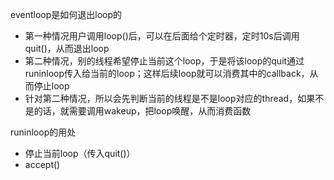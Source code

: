 eventloop是如何退出loop的

- 第一种情况用户调用loop()后，可以在后面给个定时器，定时10s后调用quit()，从而退出loop
- 第二种情况，别的线程希望停止当前这个loop，于是将该loop的quit通过runinloop传入给当前的loop；这样后续loop就可以消费其中的callback，从而停止loop
- 针对第二种情况，所以会先判断当前的线程是不是loop对应的thread，如果不是的话，就需要调用wakeup，把loop唤醒，从而消费函数



runinloop的用处

- 停止当前loop（传入quit()）
- accept()